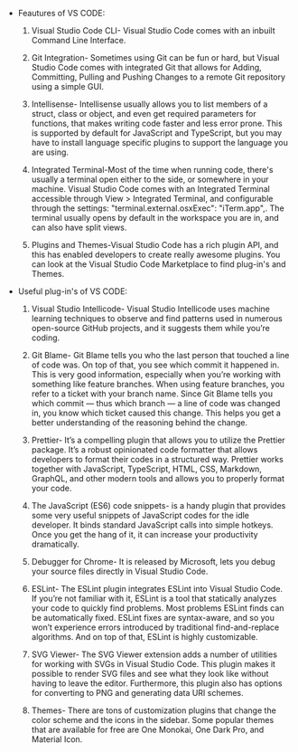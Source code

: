 - Feautures of VS CODE:

    1. Visual Studio Code CLI- Visual Studio Code comes with an inbuilt Command Line Interface.

    2. Git Integration- Sometimes using Git can be fun or hard, but Visual Studio Code comes with integrated Git that allows for Adding, Committing, Pulling and Pushing Changes to a remote Git repository using a simple GUI.

    3. Intellisense- Intellisense usually allows you to list members of a struct, class or object, and even get required parameters for functions, that makes writing code faster and less error prone. This is supported by default for JavaScript and TypeScript, but you may have to install language specific plugins to support the language you are using.

    4. Integrated Terminal-Most of the time when running code, there's usually a terminal open either to the side, or somewhere in your machine. Visual Studio Code comes with an Integrated Terminal accessible through View > Integrated Terminal, and configurable through the settings: "terminal.external.osxExec": "iTerm.app",. The terminal usually opens by default in the workspace you are in, and can also have split views.

    5. Plugins and Themes-Visual Studio Code has a rich plugin API, and this has enabled developers to create really awesome plugins. You can look at the Visual Studio Code Marketplace to find plug-in's and Themes.

- Useful plug-in's of VS CODE: 

    1. Visual Studio Intellicode- Visual Studio Intellicode uses machine learning techniques to observe and find patterns used in numerous open-source GitHub projects, and it suggests them while you’re coding.

    2. Git Blame- Git Blame tells you who the last person that touched a line of code was. On top of that, you see which commit it happened in. This is very good information, especially when you’re working with something like feature branches. When using feature branches, you refer to a ticket with your branch name. Since Git Blame tells you which commit — thus which branch — a line of code was changed in, you know which ticket caused this change. This helps you get a better understanding of the reasoning behind the change.

    3. Prettier- It’s a compelling plugin that allows you to utilize the Prettier package. It’s a robust opinionated code formatter that allows developers to format their codes in a structured way. Prettier works together with JavaScript, TypeScript, HTML, CSS, Markdown, GraphQL, and other modern tools and allows you to properly format your code.

    4. The JavaScript (ES6) code snippets- is a handy plugin that provides some very useful snippets of JavaScript codes for the idle developer. It binds standard JavaScript calls into simple hotkeys. Once you get the hang of it, it can increase your productivity dramatically.

    5. Debugger for Chrome- It is released by Microsoft, lets you debug your source files directly in Visual Studio Code.

    6. ESLint- The ESLint plugin integrates ESLint into Visual Studio Code. If you’re not familiar with it, ESLint is a tool that statically analyzes your code to quickly find problems. Most problems ESLint finds can be automatically fixed. ESLint fixes are syntax-aware, and so you won’t experience errors introduced by traditional find-and-replace algorithms. And on top of that, ESLint is highly customizable.

    7. SVG Viewer- The SVG Viewer extension adds a number of utilities for working with SVGs in Visual Studio Code. This plugin makes it possible to render SVG files and see what they look like without having to leave the editor. Furthermore, this plugin also has options for converting to PNG and generating data URI schemes.

    8. Themes- There are tons of customization plugins that change the color scheme and the icons in the sidebar. Some popular themes that are available for free are One Monokai, One Dark Pro, and Material Icon.